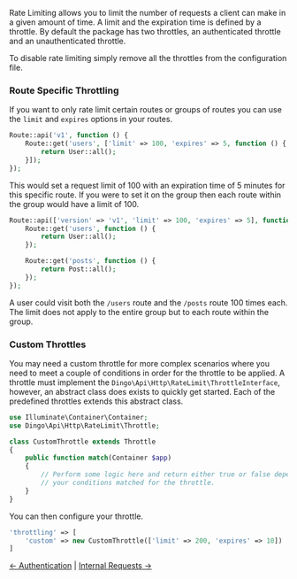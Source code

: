 Rate Limiting allows you to limit the number of requests a client can make in a given amount of time. A limit and the expiration time is defined by a throttle. By default the package has two throttles, an authenticated throttle and an unauthenticated throttle.

To disable rate limiting simply remove all the throttles from the configuration file.

### Route Specific Throttling

If you want to only rate limit certain routes or groups of routes you can use the `limit` and `expires` options in your routes.

```php
Route::api('v1', function () {
    Route::get('users', ['limit' => 100, 'expires' => 5, function () {
        return User::all();
    }]);
});
```

This would set a request limit of 100 with an expiration time of 5 minutes for this specific route. If you were to set it on the group then each route within the group would have a limit of 100.

```php
Route::api(['version' => 'v1', 'limit' => 100, 'expires' => 5], function () {
    Route::get('users', function () {
        return User::all();
    });

    Route::get('posts', function () {
        return Post::all();
    });
});
```

A user could visit both the `/users` route and the `/posts` route 100 times each. The limit does not apply to the entire group but to each route within the group.

### Custom Throttles

You may need a custom throttle for more complex scenarios where you need to meet a couple of conditions in order for the throttle to be applied. A throttle must implement the `Dingo\Api\Http\RateLimit\ThrottleInterface`, however, an abstract class does exists to quickly get started. Each of the predefined throttles extends this abstract class.

```php
use Illuminate\Container\Container;
use Dingo\Api\Http\RateLimit\Throttle;

class CustomThrottle extends Throttle
{
    public function match(Container $app)
    {
        // Perform some logic here and return either true or false depending on whether
        // your conditions matched for the throttle.
    }
}
```

You can then configure your throttle.

```php
'throttling' => [
    'custom' => new CustomThrottle(['limit' => 200, 'expires' => 10])
]
```

[← Authentication](https://github.com/dingo/api/wiki/Authentication) | [Internal Requests →](https://github.com/dingo/api/wiki/Internal-Requests)
